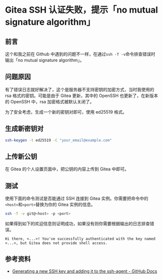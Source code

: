 # Gitea SSH 认证失败，提示「no mutual signature algorithm」

## 前言

这个和我之前在 Github 中遇到的问题不一样，在通过`ssh -T -v`命令排查错误时输出「no mutual signature algorithm」。

## 问题原因

有了错误日志就好解决了，这个是服务器不支持密钥的加密方式，当时我使用的 rsa 格式的密钥。可能是由于 Gitea 更新，其中的 OpenSSH 也更新了，在新版本的 OpenSSH 中，rsa 加密格式被默认关闭了。

为了安全考虑，生成一个新的密钥对即可，使用 ed25519 格式。

## 生成新密钥对

```bash
ssh-keygen -t ed25519 -C "your_email@example.com"
```

## 上传新公钥

在 Gitea 的个人设置页面中，把公钥的内容上传到 Gitea 中即可。

## 测试

使用下面的命令测试是否能通过 SSH 连接到 Gitea 实例。你需要把命令中的`<host>`和`<port>`替换为你的 Gitea 实例的信息。

```bash
ssh -T -v git@<host> -p <port>
```

如果得到如下的欢迎信息则证明成功，如果没有则你需要根据输出的日志排查错误。

```text
Hi there, <...>! You've successfully authenticated with the key named <...>, but Gitea does not provide shell access.
```

## 参考资料

- [Generating a new SSH key and adding it to the ssh-agent - GitHub Docs](https://docs.github.com/cn/authentication/connecting-to-github-with-ssh/generating-a-new-ssh-key-and-adding-it-to-the-ssh-agent#generating-a-new-ssh-key)
